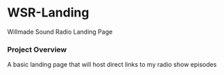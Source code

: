 # WSR-Landing
Willmade Sound Radio Landing Page
### Project Overview
A basic landing page that will host direct links to my radio show episodes
